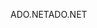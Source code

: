 <span data-ttu-id="e0b09-101">ADO.NET</span><span class="sxs-lookup"><span data-stu-id="e0b09-101">ADO.NET</span></span>